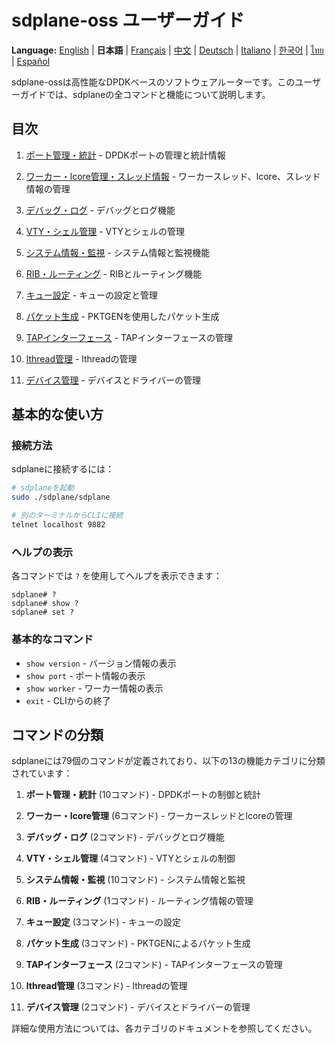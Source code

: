 # sdplane-oss ユーザーガイド

**Language:** [English](../en/README.md) | **日本語** | [Français](../fr/README.md) | [中文](../zh/README.md) | [Deutsch](../de/README.md) | [Italiano](../it/README.md) | [한국어](../ko/README.md) | [ไทย](../th/README.md) | [Español](../es/README.md)

sdplane-ossは高性能なDPDKベースのソフトウェアルーターです。このユーザーガイドでは、sdplaneの全コマンドと機能について説明します。

## 目次

1. [ポート管理・統計](port-management.md) - DPDKポートの管理と統計情報
2. [ワーカー・lcore管理・スレッド情報](worker-lcore-thread-management.md) - ワーカースレッド、lcore、スレッド情報の管理

3. [デバッグ・ログ](debug-logging.md) - デバッグとログ機能
4. [VTY・シェル管理](vty-shell.md) - VTYとシェルの管理
5. [システム情報・監視](system-monitoring.md) - システム情報と監視機能
6. [RIB・ルーティング](routing.md) - RIBとルーティング機能
7. [キュー設定](queue-configuration.md) - キューの設定と管理
8. [パケット生成](packet-generation.md) - PKTGENを使用したパケット生成

9. [TAPインターフェース](tap-interface.md) - TAPインターフェースの管理
10. [lthread管理](lthread-management.md) - lthreadの管理
11. [デバイス管理](device-management.md) - デバイスとドライバーの管理

## 基本的な使い方

### 接続方法

sdplaneに接続するには：

```bash
# sdplaneを起動
sudo ./sdplane/sdplane

# 別のターミナルからCLIに接続
telnet localhost 9882
```

### ヘルプの表示

各コマンドでは `?` を使用してヘルプを表示できます：

```
sdplane# ?
sdplane# show ?
sdplane# set ?
```

### 基本的なコマンド

- `show version` - バージョン情報の表示
- `show port` - ポート情報の表示
- `show worker` - ワーカー情報の表示
- `exit` - CLIからの終了

## コマンドの分類

sdplaneには79個のコマンドが定義されており、以下の13の機能カテゴリに分類されています：

1. **ポート管理・統計** (10コマンド) - DPDKポートの制御と統計
2. **ワーカー・lcore管理** (6コマンド) - ワーカースレッドとlcoreの管理
3. **デバッグ・ログ** (2コマンド) - デバッグとログ機能
4. **VTY・シェル管理** (4コマンド) - VTYとシェルの制御
5. **システム情報・監視** (10コマンド) - システム情報と監視
6. **RIB・ルーティング** (1コマンド) - ルーティング情報の管理
7. **キュー設定** (3コマンド) - キューの設定
8. **パケット生成** (3コマンド) - PKTGENによるパケット生成

10. **TAPインターフェース** (2コマンド) - TAPインターフェースの管理
11. **lthread管理** (3コマンド) - lthreadの管理
12. **デバイス管理** (2コマンド) - デバイスとドライバーの管理

詳細な使用方法については、各カテゴリのドキュメントを参照してください。